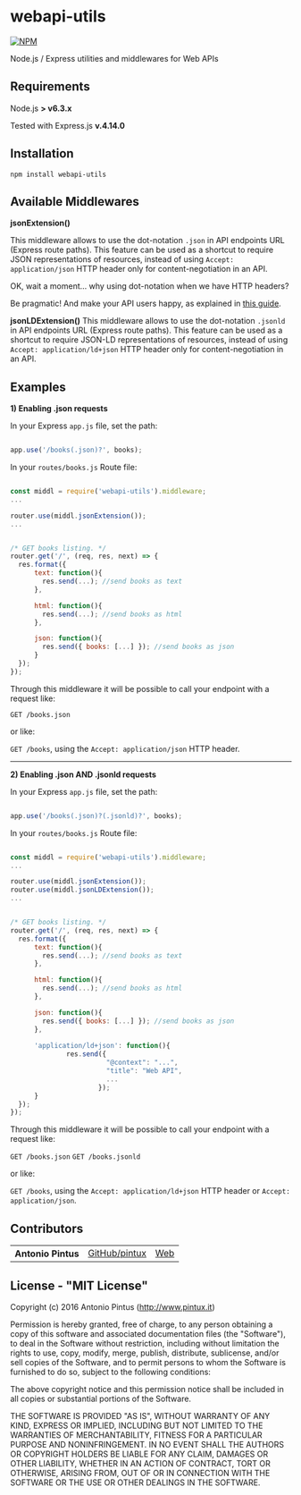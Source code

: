 webapi-utils
============

[![NPM](https://nodei.co/npm/webapi-utils.png)](https://nodei.co/npm/webapi-utils/)


Node.js / Express utilities and middlewares for Web APIs 


Requirements
------------
Node.js  **> v6.3.x**

Tested with Express.js **v.4.14.0**

Installation
------------

`npm install webapi-utils`


Available Middlewares
---------------------

**jsonExtension()**

This middleware allows to use the dot-notation `.json` in API endpoints URL (Express route paths).
This feature can be used as a shortcut to require JSON representations of resources, instead of using `Accept: application/json` HTTP header only for content-negotiation in an API.

OK, wait a moment... why using dot-notation when we have HTTP headers?

Be pragmatic! And make your API users happy, as explained in [this guide](https://leanpub.com/thewebapinntux).



**jsonLDExtension()**
This middleware allows to use the dot-notation `.jsonld` in API endpoints URL (Express route paths). 
This feature can be used as a shortcut to require JSON-LD representations of resources, instead of using `Accept: application/ld+json` HTTP header only for content-negotiation in an API.

Examples
-------------

**1) Enabling .json requests**

In your Express `app.js` file, set the path:

```js

app.use('/books(.json)?', books);
```

In your `routes/books.js` Route file:


```js

const middl = require('webapi-utils').middleware;
...

router.use(middl.jsonExtension());
...


/* GET books listing. */
router.get('/', (req, res, next) => {
  res.format({
      text: function(){
        res.send(...); //send books as text
      },

      html: function(){
        res.send(...); //send books as html
      },

      json: function(){
        res.send({ books: [...] }); //send books as json
      }
  });
});

```
Through this middleware it will be possible to call your endpoint with a request like:

`GET /books.json`

or like:

`GET /books`, using the `Accept: application/json` HTTP header.

---


**2) Enabling .json AND .jsonld requests**

In your Express `app.js` file, set the path:

```js

app.use('/books(.json)?(.jsonld)?', books);
```

In your `routes/books.js` Route file:


```js

const middl = require('webapi-utils').middleware;
...

router.use(middl.jsonExtension());
router.use(middl.jsonLDExtension());
...


/* GET books listing. */
router.get('/', (req, res, next) => {
  res.format({
      text: function(){
        res.send(...); //send books as text
      },

      html: function(){
        res.send(...); //send books as html
      },

      json: function(){
        res.send({ books: [...] }); //send books as json
      },
      
      'application/ld+json': function(){
              res.send({
                        "@context": "...",
                        "title": "Web API",
                        ...
                      });
      }
  });
});

```
Through this middleware it will be possible to call your endpoint with a request like:

`GET /books.json`
`GET /books.jsonld`

or like:

`GET /books`, using the `Accept: application/ld+json` HTTP header or `Accept: application/json`.


Contributors
------------

<table><tbody>
<tr><th align="left">Antonio Pintus</th><td><a href="https://github.com/pintux">GitHub/pintux</a></td><td><a href="https://www.pintux.it">Web</a></td></tr>
</tbody></table>


License - "MIT License"
-----------------------
Copyright (c) 2016 Antonio Pintus (http://www.pintux.it)

Permission is hereby granted, free of charge, to any person obtaining a copy of this software and associated documentation files (the "Software"), to deal in the Software without restriction, including without limitation the rights to use, copy, modify, merge, publish, distribute, sublicense, and/or sell copies of the Software, and to permit persons to whom the Software is furnished to do so, subject to the following conditions:

The above copyright notice and this permission notice shall be included in all copies or substantial portions of the Software.

THE SOFTWARE IS PROVIDED "AS IS", WITHOUT WARRANTY OF ANY KIND, EXPRESS OR IMPLIED, INCLUDING BUT NOT LIMITED TO THE WARRANTIES OF MERCHANTABILITY, FITNESS FOR A PARTICULAR PURPOSE AND NONINFRINGEMENT. IN NO EVENT SHALL THE AUTHORS OR COPYRIGHT HOLDERS BE LIABLE FOR ANY CLAIM, DAMAGES OR OTHER LIABILITY, WHETHER IN AN ACTION OF CONTRACT, TORT OR OTHERWISE, ARISING FROM, OUT OF OR IN CONNECTION WITH THE SOFTWARE OR THE USE OR OTHER DEALINGS IN THE SOFTWARE.
